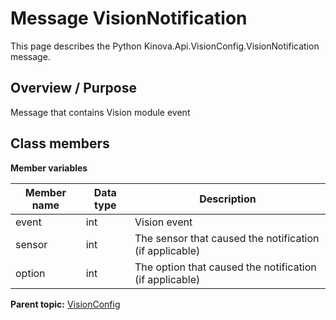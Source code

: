 # Message VisionNotification

This page describes the Python Kinova.Api.VisionConfig.VisionNotification message.

## Overview / Purpose

Message that contains Vision module event

## Class members

 **Member variables** 

|Member name|Data type|Description|
|-----------|---------|-----------|
|event|int|Vision event|
|sensor|int|The sensor that caused the notification \(if applicable\)|
|option|int|The option that caused the notification \(if applicable\)|

**Parent topic:** [VisionConfig](../references/summary_VisionConfig.md)

